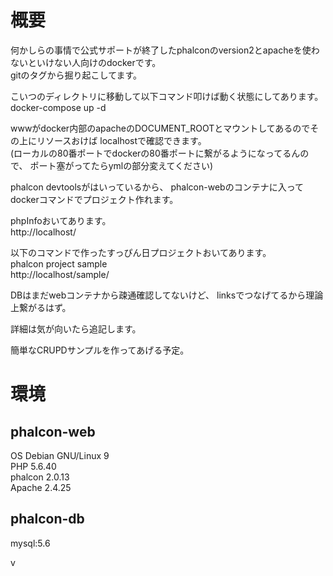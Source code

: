 # 概要
何かしらの事情で公式サポートが終了したphalconのversion2とapacheを使わないといけない人向けのdockerです。  
gitのタグから掘り起こしてます。

こいつのディレクトリに移動して以下コマンド叩けば動く状態にしてあります。  
docker-compose up -d

wwwがdocker内部のapacheのDOCUMENT_ROOTとマウントしてあるのでその上にリソースおけば
localhostで確認できます。  
(ローカルの80番ポートでdockerの80番ポートに繋がるようになってるんので、
ポート塞がってたらymlの部分変えてください)

phalcon devtoolsがはいっているから、
phalcon-webのコンテナに入ってdockerコマンドでプロジェクト作れます。

phpInfoおいてあります。  
http://localhost/

以下のコマンドで作ったすっぴん日プロジェクトおいてあります。  
phalcon project sample  
http://localhost/sample/  


DBはまだwebコンテナから疎通確認してないけど、
linksでつなげてるから理論上繋がるはず。

詳細は気が向いたら追記します。

簡単なCRUPDサンプルを作ってあげる予定。

# 環境
## phalcon-web
OS Debian GNU/Linux 9  
PHP 5.6.40  
phalcon 2.0.13  
Apache 2.4.25  

## phalcon-db
mysql:5.6 

v